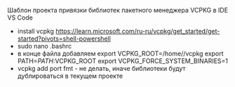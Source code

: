 Шаблон проекта привязки библиотек пакетного менеджера VCPKG в IDE VS Code
- install vcpkg https://learn.microsoft.com/ru-ru/vcpkg/get_started/get-started?pivots=shell-powershell
- sudo nano .bashrc
- в конце файла добавляем
  export VCPKG_ROOT=/home/<user>/vcpkg
  export PATH=$PATH:$VCPKG_ROOT
  export VCPKG_FORCE_SYSTEM_BINARIES=1
- vcpkg add port fmt - не делать, иначе библиотеки будут дублироваться в текущем проекте
